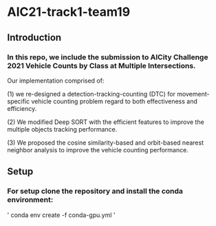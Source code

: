 # AIC21-track1-team19
## Introduction
### In this repo, we include the submission to AICity Challenge 2021 Vehicle Counts by Class at Multiple Intersections.

Our implementation comprised of:


(1) we re-designed a detection-tracking-counting (DTC) for movement-specific vehicle counting problem
regard to both effectiveness and efficiency.

(2) We modified Deep SORT with the efficient features to improve
the multiple objects tracking performance. 

(3) We proposed
the cosine similarity-based and orbit-based nearest
neighbor analysis to improve the vehicle counting
performance.

## Setup
### For setup clone the repository and install the conda environment:
'
conda env create -f conda-gpu.yml
'
